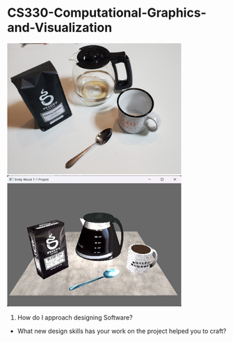 # CS330-Computational-Graphics-and-Visualization

<img src="https://github.com/Emily-Wood7/CS330-Computational-Graphics-and-Visualization/blob/main/Module%207%20-%20Project/Proposed%20Scene.jpg" width="400" height="300"><img src="https://github.com/Emily-Wood7/CS330-Computational-Graphics-and-Visualization/blob/main/Module%207%20-%20Project/Final%20Scene.jpg" width="400" height="300">

1. How do I approach designing Software?
  * What new design skills has your work on the project helped you to craft?
